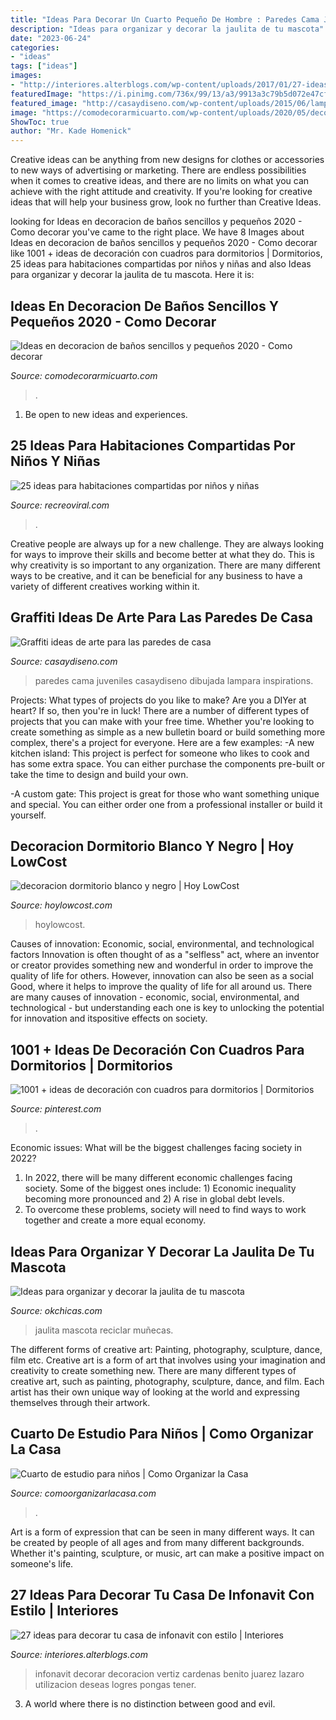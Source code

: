 ```yaml
---
title: "Ideas Para Decorar Un Cuarto Pequeño De Hombre : Paredes Cama Juveniles Casaydiseno Dibujada Lampara Inspirations"
description: "Ideas para organizar y decorar la jaulita de tu mascota"
date: "2023-06-24"
categories:
- "ideas"
tags: ["ideas"]
images:
- "http://interiores.alterblogs.com/wp-content/uploads/2017/01/27-ideas-para-decorar-tu-casa-de-infonavit-con-estilo-13.jpg"
featuredImage: "https://i.pinimg.com/736x/99/13/a3/9913a3c79b5d072e47cf6fbd607c34be.jpg"
featured_image: "http://casaydiseno.com/wp-content/uploads/2015/06/lampara-pie-blanca-dormitorio-cama-grande-pared-dibujada.jpg"
image: "https://comodecorarmicuarto.com/wp-content/uploads/2020/05/decoracion-de-baños-sencillos-y-pequeños-separadores.jpg"
ShowToc: true
author: "Mr. Kade Homenick"
---
```



Creative ideas can be anything from new designs for clothes or accessories to new ways of advertising or marketing. There are endless possibilities when it comes to creative ideas, and there are no limits on what you can achieve with the right attitude and creativity. If you're looking for creative ideas that will help your business grow, look no further than Creative Ideas.

	

		
looking for Ideas en decoracion de baños sencillos y pequeños 2020 - Como decorar you've came to the right place. We have 8 Images about Ideas en decoracion de baños sencillos y pequeños 2020 - Como decorar like 1001 + ideas de decoración con cuadros para dormitorios | Dormitorios, 25 ideas para habitaciones compartidas por niños y niñas and also Ideas para organizar y decorar la jaulita de tu mascota. Here it is:
		
    
## Ideas En Decoracion De Baños Sencillos Y Pequeños 2020 - Como Decorar

<img loading=lazy src="https://comodecorarmicuarto.com/wp-content/uploads/2020/05/decoracion-de-baños-sencillos-y-pequeños-separadores.jpg" onerror="this.onerror=null;this.src='https://tse3.mm.bing.net/th?id=OIP.fX1w6sYgtSFcjPEw1crGYAAAAA&amp;pid=15.1';" alt="Ideas en decoracion de baños sencillos y pequeños 2020 - Como decorar">

_Source: comodecorarmicuarto.com_

>. 

	

1. Be open to new ideas and experiences.

    
## 25 Ideas Para Habitaciones Compartidas Por Niños Y Niñas

<img loading=lazy src="http://www.recreoviral.com/wp-content/uploads/2015/10/Creativas-habitaciones-compartidas-por-niños-y-niñas-7.jpg" onerror="this.onerror=null;this.src='https://tse2.mm.bing.net/th?id=OIP.mXZ4BFplnJZSrfeDIgdi1AHaGC&amp;pid=15.1';" alt="25 ideas para habitaciones compartidas por niños y niñas">

_Source: recreoviral.com_

>. 

	

Creative people are always up for a new challenge. They are always looking for ways to improve their skills and become better at what they do. This is why creativity is so important to any organization. There are many different ways to be creative, and it can be beneficial for any business to have a variety of different creatives working within it.

    
## Graffiti Ideas De Arte Para Las Paredes De Casa

<img loading=lazy src="http://casaydiseno.com/wp-content/uploads/2015/06/lampara-pie-blanca-dormitorio-cama-grande-pared-dibujada.jpg" onerror="this.onerror=null;this.src='https://tse1.mm.bing.net/th?id=OIP.5R8ARTbGXExUbVPfdWlKWQHaFj&amp;pid=15.1';" alt="Graffiti ideas de arte para las paredes de casa">

_Source: casaydiseno.com_

>paredes cama juveniles casaydiseno dibujada lampara inspirations. 

	

Projects: What types of projects do you like to make?
Are you a DIYer at heart? If so, then you're in luck! There are a number of different types of projects that you can make with your free time. Whether you're looking to create something as simple as a new bulletin board or build something more complex, there's a project for everyone. Here are a few examples: 
-A new kitchen island: This project is perfect for someone who likes to cook and has some extra space. You can either purchase the components pre-built or take the time to design and build your own. 

-A custom gate: This project is great for those who want something unique and special. You can either order one from a professional installer or build it yourself.

    
## Decoracion Dormitorio Blanco Y Negro | Hoy LowCost

<img loading=lazy src="https://hoylowcost.com/wp-content/uploads/2015/06/decoracion-dormitorio-blanco-y-negro.jpg" onerror="this.onerror=null;this.src='https://tse4.mm.bing.net/th?id=OIP.rAOICMfiQoRinGBChnimEwHaG6&amp;pid=15.1';" alt="decoracion dormitorio blanco y negro | Hoy LowCost">

_Source: hoylowcost.com_

>hoylowcost. 

	

Causes of innovation: Economic, social, environmental, and technological factors
Innovation is often thought of as a "selfless" act, where an inventor or creator provides something new and wonderful in order to improve the quality of life for others. However, innovation can also be seen as a social Good, where it helps to improve the quality of life for all around us. There are many causes of innovation - economic, social, environmental, and technological - but understanding each one is key to unlocking the potential for innovation and itspositive effects on society.

    
## 1001 + Ideas De Decoración Con Cuadros Para Dormitorios | Dormitorios

<img loading=lazy src="https://i.pinimg.com/736x/99/13/a3/9913a3c79b5d072e47cf6fbd607c34be.jpg" onerror="this.onerror=null;this.src='https://tse2.mm.bing.net/th?id=OIP.73HjsMdNz1liunr8zRMRuAHaLH&amp;pid=15.1';" alt="1001 + ideas de decoración con cuadros para dormitorios | Dormitorios">

_Source: pinterest.com_

>. 

	

Economic issues: What will be the biggest challenges facing society in 2022?
1. In 2022, there will be many different economic challenges facing society. Some of the biggest ones include: 1) Economic inequality becoming more pronounced and 2) A rise in global debt levels.
2. To overcome these problems, society will need to find ways to work together and create a more equal economy.

    
## Ideas Para Organizar Y Decorar La Jaulita De Tu Mascota

<img loading=lazy src="https://www.okchicas.com/wp-content/uploads/2020/10/Ideas-para-las-jaulitas-de-tus-mascotas-13.jpg" onerror="this.onerror=null;this.src='https://tse3.mm.bing.net/th?id=OIP.d17D6f28eABiFA9ybZ1DygHaLH&amp;pid=15.1';" alt="Ideas para organizar y decorar la jaulita de tu mascota">

_Source: okchicas.com_

>jaulita mascota reciclar muñecas. 

	

The different forms of creative art: Painting, photography, sculpture, dance, film etc.
Creative art is a form of art that involves using your imagination and creativity to create something new. There are many different types of creative art, such as painting, photography, sculpture, dance, and film. Each artist has their own unique way of looking at the world and expressing themselves through their artwork.

    
## Cuarto De Estudio Para Niños | Como Organizar La Casa

<img loading=lazy src="https://comoorganizarlacasa.com/wp-content/uploads/2018/08/cuarto-de-estudio-para-ninos-2.jpg" onerror="this.onerror=null;this.src='https://tse3.mm.bing.net/th?id=OIP.DPK3qsdR4Frc9x1Oy1fWkAHaLH&amp;pid=15.1';" alt="Cuarto de estudio para niños | Como Organizar la Casa">

_Source: comoorganizarlacasa.com_

>. 

	

Art is a form of expression that can be seen in many different ways. It can be created by people of all ages and from many different backgrounds. Whether it's painting, sculpture, or music, art can make a positive impact on someone's life.

    
## 27 Ideas Para Decorar Tu Casa De Infonavit Con Estilo | Interiores

<img loading=lazy src="http://interiores.alterblogs.com/wp-content/uploads/2017/01/27-ideas-para-decorar-tu-casa-de-infonavit-con-estilo-13.jpg" onerror="this.onerror=null;this.src='https://tse2.mm.bing.net/th?id=OIP.hYstNI22cCla2rJsu3XxygHaFi&amp;pid=15.1';" alt="27 ideas para decorar tu casa de infonavit con estilo | Interiores">

_Source: interiores.alterblogs.com_

>infonavit decorar decoracion vertiz cardenas benito juarez lazaro utilizacion deseas logres pongas tener. 

	

3. A world where there is no distinction between good and evil. 

